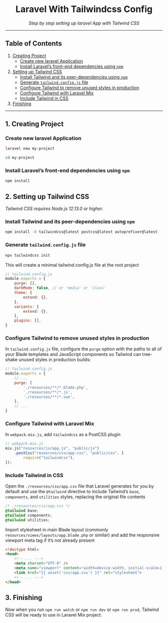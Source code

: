 <h1 align="center">Laravel With Tailwindcss Config</h1>

<p align="center">
  <i>Step by step setting up laravel App with Tailwind CSS</i>
  <br>
</p>

<hr>

## Table of Contents
1. [Creating Project](#1-creating-project)
    * [Create new laravel Application](#create-new-laravel-application)
    * [Install Laravel’s front-end dependencies using `npm`](#install-laravels-front-end-dependencies-using-npm)
2. [Setting up Tailwind CSS](#2-setting-up-tailwind-css)
    * [Install Tailwind and its peer-dependencies using `npm`](#install-tailwind-and-its-peer-dependencies-using-npm)
    * [Generate `tailwind.config.js` file](#generate-tailwindconfigjs-file)
    * [Configure Tailwind to remove unused styles in production](#configure-tailwind-to-remove-unused-styles-in-production)
    * [Configure Tailwind with Laravel Mix](#configure-tailwind-with-laravel-mix)
    * [Include Tailwind in CSS](#include-tailwind-in-css)
3. [Finishing](#3-finishing)

<hr>

## 1. Creating Project

### Create new laravel Application
```bash
laravel new my-project
```
```bash
cd my-project
```

### Install Laravel’s front-end dependencies using `npm`
```bash
npm install
```

## 2. Setting up Tailwind CSS

*Tailwind CSS requires Node.js 12.13.0 or higher.*

### Install Tailwind and its peer-dependencies using `npm`
```bash
npm install -D tailwindcss@latest postcss@latest autoprefixer@latest
```

### Generate `tailwind.config.js` file
```bash
npx tailwindcss init
```

This will create a minimal tailwind.config.js file at the root project
```javascript
// tailwind.config.js
module.exports = {
    purge: [],
    darkMode: false, // or 'media' or 'class'
    theme: {
        extend: {},
    },
    variants: {
        extend: {},
    },
    plugins: [],
}
```

### Configure Tailwind to remove unused styles in production
In `tailwind.config.js` file, configure the `purge` option with the paths to all of your Blade templates and JavaScript components so Tailwind can tree-shake unused styles in production builds:
```javascript
// tailwind.config.js
module.exports = {
    // ...
    purge: [
        './resources/**/*.blade.php',
        './resources/**/*.js',
        './resources/**/*.vue',
    ],
    // ...
}
```

### Configure Tailwind with Laravel Mix
In `webpack.mix.js`, add `tailwindcss` as a PostCSS plugin
```javascript
// webpack.mix.js
mix.js("resources/js/app.js", "public/js")
    .postCss("resources/css/app.css", "public/css", [
        require("tailwindcss"),
]);
```

### Include Tailwind in CSS
Open the `./resources/css/app.css` file that Laravel generates for you by default and use the `@tailwind` directive to include Tailwind’s `base`, `components`, and `utilities` styles, replacing the original file contents
```css
/* ./resources/css/app.css */
@tailwind base;
@tailwind components;
@tailwind utilities;
```

Import stylesheet in main Blade layout (commonly `resources/views/layouts/app.blade.php` or similar) and add the responsive viewport meta tag if it’s not already present
```html
<!doctype html>
<head>
    <!-- ... --->
    <meta charset="UTF-8" />
    <meta name="viewport" content="width=device-width, initial-scale=1.0" />
    <link href="{{ asset('css/app.css') }}" rel="stylesheet">
    <!-- ... --->
</head>
```

## 3. Finishing
Now when you run `npm run watch` or `npm run dev` or `npm run prod`, Tailwind CSS will be ready to use in Laravel Mix project.
